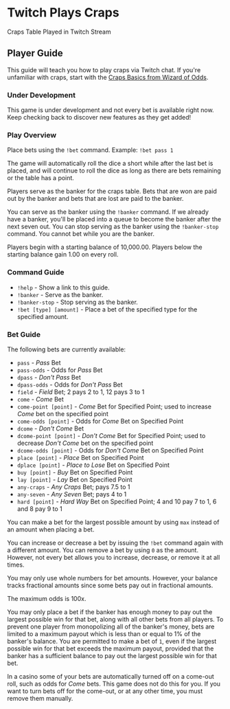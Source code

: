 # Twitch Plays Craps

Craps Table Played in Twitch Stream

## Player Guide

This guide will teach you how to play craps via Twitch chat.
If you're unfamiliar with craps, start with the [Craps Basics from Wizard of Odds](https://wizardofodds.com/games/craps/basics/).

### Under Development

This game is under development and not every bet is available right now.
Keep checking back to discover new features as they get added!

### Play Overview

Place bets using the `!bet` command.
Example: `!bet pass 1`

The game will automatically roll the dice a short while after the last bet is placed,
and will continue to roll the dice as long as there are bets remaining or the table has a point.

Players serve as the banker for the craps table.
Bets that are won are paid out by the banker and bets that are lost are paid to the banker.

You can serve as the banker using the `!banker` command.
If we already have a banker, you'll be placed into a queue to become the banker after the next seven out.
You can stop serving as the banker using the `!banker-stop` command.
You cannot bet while you are the banker.

Players begin with a starting balance of 10,000.00.
Players below the starting balance gain 1.00 on every roll.

### Command Guide

* `!help` - Show a link to this guide.
* `!banker` - Serve as the banker.
* `!banker-stop` - Stop serving as the banker.
* `!bet [type] [amount]` - Place a bet of the specified type for the specified amount.

### Bet Guide

The following bets are currently available:

* `pass` - *Pass* Bet
* `pass-odds` - Odds for *Pass* Bet
* `dpass` - *Don't Pass* Bet
* `dpass-odds` - Odds for *Don't Pass* Bet
* `field` - *Field* Bet; 2 pays 2 to 1, 12 pays 3 to 1
* `come` - *Come* Bet
* `come-point [point]` - *Come* Bet for Specified Point; used to increase *Come* bet on the specified point
* `come-odds [point]` - Odds for *Come* Bet on Specified Point
* `dcome` - *Don't Come* Bet
* `dcome-point [point]` - *Don't Come* Bet for Specified Point; used to decrease *Don't Come* bet on the specified point
* `dcome-odds [point]` - Odds for *Don't Come* Bet on Specified Point
* `place [point]` - *Place* Bet on Specified Point
* `dplace [point]` - *Place to Lose* Bet on Specified Point
* `buy [point]` - *Buy* Bet on Specified Point
* `lay [point]` - *Lay* Bet on Specified Point
* `any-craps` - *Any Craps* Bet; pays 7.5 to 1
* `any-seven` - *Any Seven* Bet; pays 4 to 1
* `hard [point]` - *Hard Way* Bet on Specified Point; 4 and 10 pay 7 to 1, 6 and 8 pay 9 to 1

You can make a bet for the largest possible amount by using `max` instead of an amount when placing a bet.

You can increase or decrease a bet by issuing the `!bet` command again with a different amount.
You can remove a bet by using `0` as the amount.
However, not every bet allows you to increase, decrease, or remove it at all times.

You may only use whole numbers for bet amounts.
However, your balance tracks fractional amounts since some bets pay out in fractional amounts.

The maximum odds is 100x.

You may only place a bet if the banker has enough money to pay out the largest possible win for that bet, along with all other bets from all players.
To prevent one player from monopolizing all of the banker's money, bets are limited to a maximum payout which is less than or equal to 1% of the banker's balance.
You are permitted to make a bet of `1`, even if the largest possible win for that bet exceeds the maximum payout,
provided that the banker has a sufficient balance to pay out the largest possible win for that bet.

In a casino some of your bets are automatically turned off on a come-out roll, such as odds for *Come* bets.
This game does not do this for you.
If you want to turn bets off for the come-out, or at any other time, you must remove them manually.
